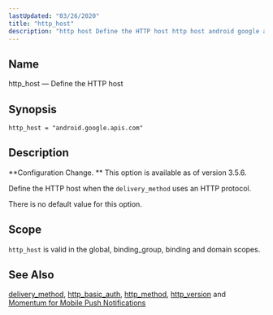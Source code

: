 ```yaml
---
lastUpdated: "03/26/2020"
title: "http_host"
description: "http host Define the HTTP host http host android google apis com Configuration Change This option is available as of version 3 5 6 Define the HTTP host when the delivery method uses an HTTP protocol There is no default value for this option http host is valid in the..."
---
```


<a name="conf.ref.http_host"></a> 
## Name

http_host — Define the HTTP host

## Synopsis

`http_host = "android.google.apis.com"`

<a name="idp9759904"></a> 
## Description

**Configuration Change. ** This option is available as of version 3.5.6.

Define the HTTP host when the `delivery_method` uses an HTTP protocol.

There is no default value for this option.

<a name="idp9763584"></a> 
## Scope

`http_host` is valid in the global, binding_group, binding and domain scopes.

<a name="idp9765184"></a> 
## See Also

[delivery_method](/momentum/3/3-reference/3-reference-conf-ref-delivery-method), [http_basic_auth](/momentum/3/3-reference/3-reference-conf-ref-http-basic-auth), [http_method](/momentum/3/3-reference/3-reference-conf-ref-http-method), [http_version](/momentum/3/3-reference/3-reference-conf-ref-http-version) and [Momentum for Mobile Push Notifications](/momentum/3/3-push)
